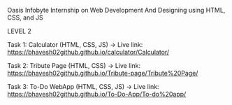 Oasis Infobyte Internship on Web Development And Designing using HTML, CSS, and JS 

LEVEL 2

Task 1: Calculator (HTML, CSS, JS) -> Live link: https://bhavesh02github.github.io/calculator/Calculator/

Task 2: Tribute Page (HTML, CSS) -> Live link: https://bhavesh02github.github.io/Tribute-page/Tribute%20Page/

Task 3: To-Do WebApp (HTML, CSS, JS) -> Live link: https://bhavesh02github.github.io/To-Do-App/To-do%20app/
